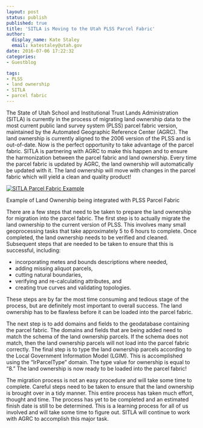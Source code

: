 ```yaml
---
layout: post
status: publish
published: true
title: 'SITLA is Moving to the Utah PLSS Parcel Fabric'
author:
  display_name: Kate Staley
  email: katestaley@utah.gov
date: 2016-07-06 17:22:32
categories:
- Guestblog

tags:
- PLSS
- land ownership
- SITLA
- parcel fabric
---
```


The State of Utah School and Institutional Trust Lands Administration (SITLA) is currently in the process of migrating land ownership data to the most current public land survey system (PLSS) parcel fabric version, maintained by the Automated Geographic Reference Center (AGRC). The land ownership is currently aligned to the 2006 version of the PLSS and is out-of-date. Now is the perfect opportunity to take advantage of the parcel fabric. SITLA is partnering with AGRC to make this happen and to ensure the harmonization between the parcel fabric and land ownership. Every time the parcel fabric is updated by AGRC, the land ownership will automatically be updated with it. The land ownership will move with changes in the parcel fabric which will yield a clean and quality product!

<div class="caption">
<a href ="{{ "/images/SITLA_ParcelFabric_fullsize.png" | prepend: site.baseurl }}">
<img src="{{ "/images/SITLA_ParcelFabric.png" | prepend: site.baseurl }}" alt="SITLA Parcel Fabric Example" /></a>
<p class="caption-text">Example of Land Ownership being integrated with PLSS Parcel Fabric</p>
</div>

There are a few steps that need to be taken to prepare the land ownership for migration into the parcel fabric. The first step is to actually migrate the land ownership to the current version of PLSS. This involves many small geoprocessing tasks that take approximately 5 to 6 hours to complete. Once completed, the land ownership needs to be verified and cleaned. Subsequent steps that are needed to be taken to ensure that this is successful, including:

- incorporating metes and bounds descriptions where needed,
- adding missing aliquot parcels,
- cutting natural boundaries,
- verifying and re-calculating attributes, and 
- creating true curves and validating topologies. 

These steps are by far the most time consuming and tedious stage of the process, but are definitely most important to overall success. The land ownership has to be flawless before it can be loaded into the parcel fabric.

The next step is to add domains and fields to the geodatabase containing the parcel fabric. The domains and fields that are being added need to match the schema of the land ownership parcels. If the schema does not match, then the land ownership parcels will not load into the parcel fabric correctly. The final step is to type the land ownership parcels according to the Local Government Information Model  (LGIM). This is accomplished using the “IrParcelType” domain. The type value for ownership is equal to “8.” The land ownership is now ready to be loaded into the parcel fabric!

The migration process is not an easy procedure and will take some time to complete. Careful steps need to be taken to ensure that the land ownership is brought over in a tidy manner. This entire process has taken much effort, thought and time. The process has yet to be completed and an estimated finish date is still to be determined. This is a learning process for all of us involved and will take some time to figure out. SITLA will continue to work with AGRC to accomplish this major task.

